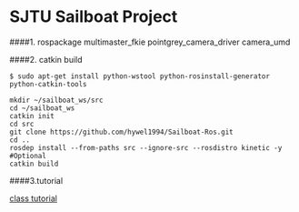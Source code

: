 # SJTU Sailboat Project


####1. rospackage 
multimaster_fkie
pointgrey_camera_driver
camera_umd

####2. catkin build

```$xslt
$ sudo apt-get install python-wstool python-rosinstall-generator python-catkin-tools
```

```$xslt
mkdir ~/sailboat_ws/src
cd ~/sailboat_ws
catkin init
cd src
git clone https://github.com/hywel1994/Sailboat-Ros.git
cd ..
rosdep install --from-paths src --ignore-src --rosdistro kinetic -y #Optional
catkin build
```
####3.tutorial

[class tutorial](https://github.com/hywel1994/Sailboat-Ros/blob/kinetic/Doc/tutorial_class.md)


